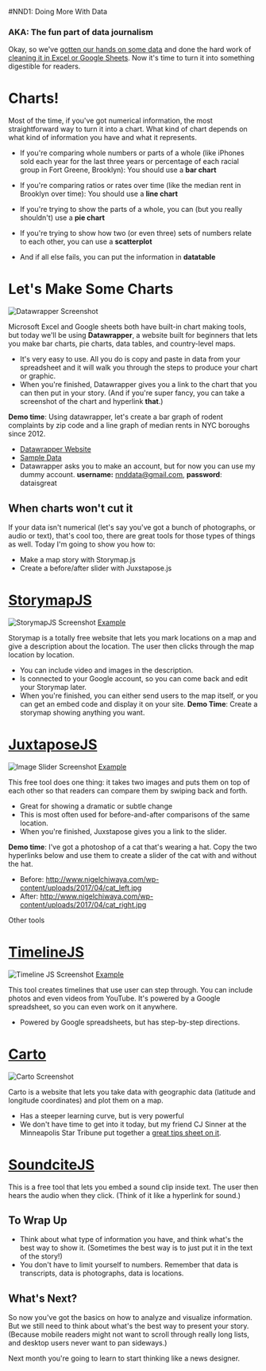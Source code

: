 #NND1: Doing More With Data

### AKA: The fun part of data journalism

Okay, so we've <a href="../readme.md" target="blank">gotten our hands on some data</a> and done the hard work of <a href="../analysis/readme.md" target="blank">cleaning it in Excel or Google Sheets</a>. Now it's time to turn it into something digestible for readers. 

# Charts!

Most of the time, if you've got numerical information, the most straightforward way to turn it into a chart. What kind of chart depends on what kind of information you have and what it represents.

- If you're comparing whole numbers or parts of a whole (like iPhones sold each year for the last three years or percentage of each racial group in Fort Greene, Brooklyn): You should use a **bar chart**

- If you're comparing ratios or rates over time (like the median rent in Brooklyn over time): You should use a **line chart**

- If you're trying to show the parts of a whole, you can (but you really shouldn't) use a **pie chart**

- If you're trying to show how two (or even three) sets of numbers relate to each other, you can use a **scatterplot**

- And if all else fails, you can put the information in **datatable**

# Let's Make Some Charts
![Datawrapper Screenshot](images/datawrapper.png)

Microsoft Excel and Google sheets both have built-in chart making tools, but today we'll be using **Datawrapper**, a website built for beginners that lets you make bar charts, pie charts, data tables, and country-level maps.
- It's very easy to use. All you do is copy and paste in data from your spreadsheet and it will walk you through the steps to produce your chart or graphic.
- When you're finished, Datawrapper gives you a link to the chart that you can then put in your story. (And if you're super fancy, you can take a screenshot of the chart and hyperlink **that**.)

**Demo time**: Using datawrapper, let's create a bar graph of rodent complaints by zip code and a line graph of median rents in NYC boroughs since 2012.
- <a href="https://www.datawrapper.de" target="blank">Datawrapper Website</a>
- <a href="https://docs.google.com/spreadsheets/d/1W5cYR7_q62ZahBCikfJ3rYe4Dsdb-eAp0pXImPRmNg0/edit?usp=sharing" target="blank">Sample Data</a>
- Datawrapper asks you to make an account, but for now you can use my dummy account. **username:** nnddata@gmail.com, **password**: dataisgreat

##  When charts won't cut it
If your data isn't numerical (let's say you've got a bunch of photographs, or audio or text), that's cool too, there are great tools for those types of things as well. Today I'm going to show you how to:

- Make a map story with Storymap.js
- Create a before/after slider with Juxstapose.js


# [StorymapJS](https://storymap.knightlab.com/)
![StorymapJS Screenshot](images/storymap.png)
[Example](https://www.dnainfo.com/new-york/20160919/chelsea/timeline-how-ahman-khan-rahami-was-found)

Storymap is a totally free website that lets you mark locations on a map and give a description about the location. The user then clicks through the map location by location.
- You can include video and images in the description.
- Is connected to your Google account, so you can come back and edit your Storymap later.
- When you're finished, you can either send users to the map itself, or you can get an embed code and display it on your site. 
**Demo Time**: Create a storymap showing anything you want. 

# [JuxtaposeJS](https://juxtapose.knightlab.com/)
![Image Slider Screenshot](images/image_slider.png)
[Example](https://www.dnainfo.com/new-york/20150326/east-village/massive-explosion-rips-through-east-village-building)

This free tool does one thing: it takes two images and puts them on top of each other so that readers can compare them by swiping back and forth. 
- Great for showing a dramatic or subtle change
- This is most often used for before-and-after comparisons of the same location.
- When you're finished, Juxstapose gives you a link to the slider.

**Demo time**: I've got a photoshop of a cat that's wearing a hat. Copy the two hyperlinks below and use them to create a slider of the cat with and without the hat.

- Before: http://www.nigelchiwaya.com/wp-content/uploads/2017/04/cat_left.jpg
- After: http://www.nigelchiwaya.com/wp-content/uploads/2017/04/cat_right.jpg


Other tools
# [TimelineJS](https://timeline.knightlab.com/)
![Timeline JS Screenshot](images/timeline.png)
[Example](https://www.dnainfo.com/new-york/20160826/jamaica/timeline-look-back-at-century-old-elmhurst-dairy-before-it-closes)

This tool creates timelines that use user can step through. You can include photos and even videos from YouTube. It's powered by a Google spreadsheet, so you can even work on it anywhere.
- Powered by Google spreadsheets, but has step-by-step directions.

# [Carto](https://carto.com/)
![Carto Screenshot](images/carto.png)

Carto is a website that lets you take data with geographic data (latitude and longitude coordinates) and plot them on a map.
- Has a steeper learning curve, but is very powerful
- We don't have time to get into it today, but my friend CJ Sinner at the Minneapolis Star Tribune put together a [great tips sheet on it](https://docs.google.com/document/d/145BMLYolq7VR2QIE_9s2SZ84ShgTHGKmyCr8pP-sXpo/edit).

# [SoundciteJS](http://soundcite.knightlab.com/)

This is a free tool that lets you embed a sound clip inside text. The user then hears the audio when they click. (Think of it like a hyperlink for sound.) 

## To Wrap Up
- Think about what type of information you have, and think what's the best way to show it. (Sometimes the best way is to just put it in the text of the story!)
- You don't have to limit yourself to numbers. Remember that data is transcripts, data is photographs, data is locations.


## What's Next?

So now you've got the basics on how to analyze and visualize information. But we still need to think about what's the best way to present your story. (Because mobile readers might not want to scroll through really long lists, and desktop users never want to pan sideways.)

Next month you're going to learn to start thinking like a news designer.